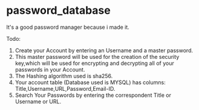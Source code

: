 # password_database
It's a good password manager because i made it.

Todo:
1. Create your Account by entering an Username and a master password.
2. This master password will be used for the creation of the security key,which will be used for encrypting and decrypting all of your passwords in your Account.
3. The Hashing algorithm used is sha256.
4. Your account table (Database used is MYSQL) has columns: Title,Username,URL,Password,Email-ID.
5. Search Your Passwords by entering the correspondent Title or Username or URL.
